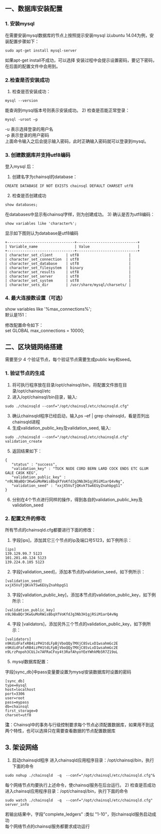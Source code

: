 ## 一、数据库安装配置
### 1. 安装mysql
在需要安装mysql数据库的节点上按照提示安装mysql
以ubuntu 14.04为例，安装配置步骤如下： 
```
sudo apt-get install mysql-server
```
如果apt-get install不成功，可以选择
安装过程中会提示设置密码，要记下密码，在后面的配置文件中会用到。
### 2.检查是否安装成功
1)	检查是否安装成功：<br>
```
mysql --version
```
能查询到mysql版本号则表示安装成功。
2)	检查是否能正常登录：
```
mysql -uroot –p
```
-u 表示选择登录的用户名<br>
-p 表示登录的用户密码<br>
上面命令输入之后会提示输入密码，此时正确输入密码就可以登录到mysql。
### 3.	创建数据库并支持utf8编码
登入mysql 后：
1)	创建名字为chainsql的database：
```
CREATE DATABASE IF NOT EXISTS chainsql DEFAULT CHARSET utf8 
```
2)	检查是否创建成功
```
show databases;
```
在databases中显示有chainsql字样，则为创建成功。
3)	确认是否为utf8编码：
```
show variables like 'character%';
```
显示如下图则认为database是utf8编码

```
+-------------------------------+----------------------------+
| Variable_name                 | Value                      |
+-------------------------------+----------------------------+
| character_set_client  	| utf8                       |
| character_set_connection	| utf8                       |
| character_set_database   	| utf8                       |
| character_set_filesystem 	| binary                     |
| character_set_results    	| utf8                       |
| character_set_server     	| utf8                       |
| character_set_system     	| utf8                       |
| character_sets_dir       	| /usr/share/mysql/charsets/ |
```
### 4.	最大连接数设置（可选）
show variables like '%max_connections%';<br>
默认是151：<br>
 
修改配置命令如下：<br>
set GLOBAL max_connections = 10000;<br>
	
## 二、区块链网络搭建
需要至少 4 个验证节点，每个验证节点需要生成public key和seed。
### 1.	验证节点的生成
1)	将可执行程序放在目录/opt/chainsql/bin，将配置文件放在目录/opt/chainsql/etc
2)	进入/opt/chainsql/bin目录，输入:
```
sudo ./chainsqld --conf="/opt/chainsql/etc/chainsqld.cfg"
```
3)	确认chainsqld程序已经启动，输入ps –ef | grep chainsqld，看是否列出chainsqld进程
4)	生成validation_public_key及validation_seed, 输入:<br>
```
sudo ./chainsqld --conf="/opt/chainsql/etc/chainsqld.cfg"  validation_create
```
5)	返回结果如下：
```
{
   "status" : "success",
   "validation_key" : "TUCK NUDE CORD BERN LARD COCK ENDS ETC GLUM GALE CASK KEG",
   "validation_public_key" : "n9L9BaBQr3KwGuMoRWisBbqXfVoKfdJg3Nb3H1gjRSiM1arQ4vNg",
   "validation_seed" : "xxjX5VuTjQKvkTSw6EUyZnahbpgS1"
}
```
6)	分别在4个节点进行同样的操作，得到各自的validation_public_key及validation_seed

### 2.	配置文件的修改
所有节点的chainsqld.cfg都要进行下面的修改：
1)	字段[ips]，添加其它三个节点的ip及端口号5123，如下例所示：
```
[ips]
139.129.99.7 5123
101.201.40.124 5123
139.224.0.105 5123
```

2)	字段[validation_seed]，添加本节点的validation_seed，如下例所示：
```
[validation_seed]
xxjX5VuTjQKvkTSw6EUyZnahbpgS1
```
3)	字段[validation_public_key]，添加本节点的validation_public_key，如下例所示：
```
[validation_public_key]
n9L9BaBQr3KwGuMoRWisBbqXfVoKfdJg3Nb3H1gjRSiM1arQ4vNg
```
4)	字段 [validators]，添加另外三个节点的validation_public_key，如下例所示：
```
[validators]
n9KdidFafxRB4izPH1tdLFpBjVboQQy7MXjC8SvLvD1wsahmGc2E
n9KdidFafxRB4izPH1tdLFpBjVboQQy7MXjC8SvLvD1wsahmGc2E
n9LrzPopoh3CUiJx7AFRaCFoy4t3RafAhyoYEeYWhkMb5R7Z19oL
```
5) mysql数据库配置：<br>

字段[sync_db]中pass变量要设置为mysql安装数据库时设置的密码
```
[sync_db]
type=mysql
host=localhost
port=3306
user=root
pass=mypass
db=chainsql
first_storage=0
charset=utf8
```
**注**：Chainsql中的事务与行级控制要求每个节点必须配置数据库，如果用不到这两个特性，也可以选择只在需要查看数据的节点配置数据库

## 3.	架设网络 　　
1)	启动chainsqld程序
进入chainsqld应用程序目录：/opt/chainsql/bin，执行下面的命令
```
sudo nohup ./chainsqld  -q  --conf="/opt/chainsql/etc/chainsqld.cfg"&
```
每个网络节点均要执行上述命令，使chainsql服务在后台运行。
2)	检查是否成功<br>
进入chainsql应用程序目录：/opt/chainsql/bin，执行下面的命令
```
sudo watch ./chainsqld  -q  --conf="/opt/chainsql/etc/chainsqld.cfg" server_info
```
若输出结果中，字段"complete_ledgers" :类似 "1-10"，则chainsqld服务启动成功<br>
每个网络节点的chainsql服务都要求成功运行
